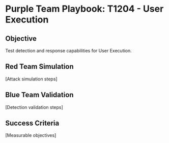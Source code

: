 # Purple Team Playbook: T1204 - User Execution

## Objective
Test detection and response capabilities for User Execution.

## Red Team Simulation
[Attack simulation steps]

## Blue Team Validation
[Detection validation steps]

## Success Criteria
[Measurable objectives]
